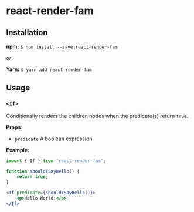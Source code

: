 # react-render-fam

## Installation

**npm:** `$ npm install --save react-render-fam`

_or_

**Yarn:** `$ yarn add react-render-fam`

## Usage

### `<If> `

Conditionally renders the children nodes when the predicate(s) return `true`.

**Props:**

- `predicate` A boolean expression

**Example:**

```jsx
import { If } from 'react-render-fam';

function shouldISayHello() {
    return true;
}

<If predicate={shouldISayHello()}>
    <p>Hello World!</p>
</If>
```

